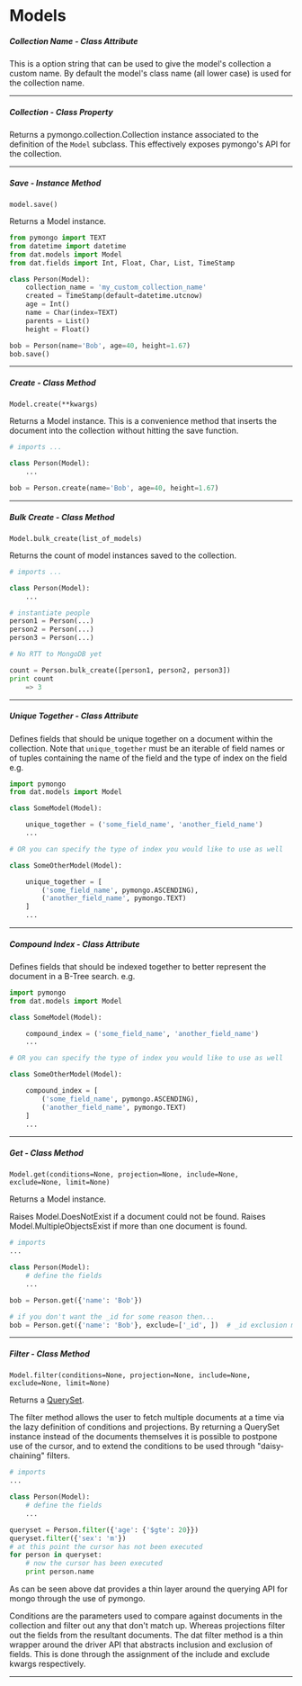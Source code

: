 # Models

##### Collection Name - *Class Attribute*

This is a option string that can be used to give the model's collection a
custom name. By default the model's class name (all lower case) is used for
the collection name.

---

##### Collection - *Class Property*

Returns a pymongo.collection.Collection instance associated to the definition
of the `Model` subclass.
This effectively exposes pymongo's API for the collection.

---

##### Save - *Instance Method*

`model.save()`

Returns a Model instance.

```python
from pymongo import TEXT
from datetime import datetime
from dat.models import Model
from dat.fields import Int, Float, Char, List, TimeStamp

class Person(Model):
    collection_name = 'my_custom_collection_name'
    created = TimeStamp(default=datetime.utcnow)
    age = Int()
    name = Char(index=TEXT)
    parents = List()
    height = Float()

bob = Person(name='Bob', age=40, height=1.67)
bob.save()
```

---

##### Create - *Class Method*

`Model.create(**kwargs)`

Returns a Model instance. This is a convenience method that inserts the
document into the collection without hitting the save function.

```python
# imports ...

class Person(Model):
    ...

bob = Person.create(name='Bob', age=40, height=1.67)
```

---

##### Bulk Create - *Class Method*

`Model.bulk_create(list_of_models)`

Returns the count of model instances saved to the collection.

```python
# imports ...

class Person(Model):
    ...

# instantiate people
person1 = Person(...)
person2 = Person(...)
person3 = Person(...)

# No RTT to MongoDB yet

count = Person.bulk_create([person1, person2, person3])
print count
    => 3
```

---

##### Unique Together - *Class Attribute*

Defines fields that should be unique together on a document within the
collection. Note that `unique_together` must be an iterable of field names or
of tuples containing the name of the field and the type of index on the field
e.g.

```python
import pymongo
from dat.models import Model

class SomeModel(Model):

    unique_together = ('some_field_name', 'another_field_name')
    ...

# OR you can specify the type of index you would like to use as well

class SomeOtherModel(Model):

    unique_together = [
        ('some_field_name', pymongo.ASCENDING),
        ('another_field_name', pymongo.TEXT)
    ]
    ...
```

---

##### Compound Index - *Class Attribute*

Defines fields that should be indexed together to better represent the document
in a B-Tree search. e.g.

```python
import pymongo
from dat.models import Model

class SomeModel(Model):

    compound_index = ('some_field_name', 'another_field_name')
    ...

# OR you can specify the type of index you would like to use as well

class SomeOtherModel(Model):

    compound_index = [
        ('some_field_name', pymongo.ASCENDING),
        ('another_field_name', pymongo.TEXT)
    ]
    ...
```

---

##### Get - *Class Method*
`Model.get(conditions=None, projection=None, include=None, exclude=None, limit=None)`

Returns a Model instance.

Raises Model.DoesNotExist if a document could not be found.
Raises Model.MultipleObjectsExist if more than one document is found.

```python
# imports
...

class Person(Model):
    # define the fields
    ...

bob = Person.get({'name': 'Bob'})

# if you don't want the _id for some reason then...
bob = Person.get({'name': 'Bob'}, exclude=['_id', ])  # _id exclusion must be explicit
```

---

##### Filter - *Class Method*
`Model.filter(conditions=None, projection=None, include=None, exclude=None, limit=None)`

Returns a [QuerySet](QuerySets.md).

The filter method allows the user to fetch multiple documents at a time via the
lazy definition of conditions and projections. By returning a QuerySet instance
instead of the documents themselves it is possible to postpone use of the cursor,
and to extend the conditions to be used through "daisy-chaining" filters.

```python
# imports
...

class Person(Model):
    # define the fields
    ...

queryset = Person.filter({'age': {'$gte': 20}})
queryset.filter({'sex': 'm'})
# at this point the cursor has not been executed
for person in queryset:
    # now the cursor has been executed
    print person.name
```

As can be seen above dat provides a thin layer around the querying API for mongo
through the use of pymongo.

Conditions are the parameters used to compare against documents in the
collection and filter out any that don't match up. Whereas projections filter
out the fields from the resultant documents. The dat filter method is a thin
wrapper around the driver API that abstracts inclusion and exclusion of fields.
This is done through the assignment of the include and exclude kwargs
respectively.

---
